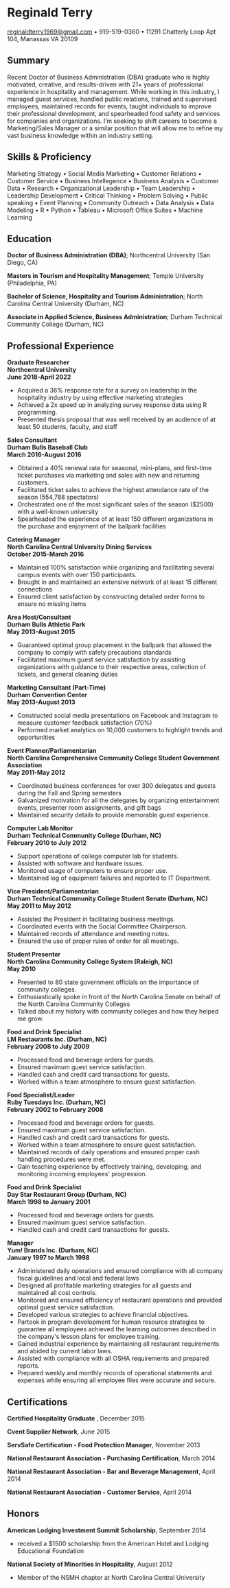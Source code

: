 Reginald Terry
============

reginaldterry1969@gmail.com • 919-519-0360 • 11291 Chatterly Loop Apt 104, Manassas VA 20109  

Summary
-------
Recent Doctor of Business Administration (DBA) graduate who is highly motivated, creative, and results-driven with 21+ years of professional experience in hospitality and management. While working in this industry, I managed guest services, handled public relations, trained and supervised employees, maintained records for events, taught individuals to improve their professional development, and spearheaded food safety and services for companies and organizations. I’m seeking to shift careers to become a Marketing/Sales Manager or a similar position that will allow me to refine my vast business knowledge within an industry setting.

Skills & Proficiency 
--------------------
Marketing Strategy • Social Media Marketing • Customer Relations • Customer Service • Business Intellegence • Business Analysis • Customer Data • Research • Organizational Leadership • Team Leadership • Leadership Development • Critical Thinking • Problem Solving • Public speaking • Event Planning • Community Outreach • Data Analysis • Data Modeling • R • Python • Tableau • Microsoft Office Suites • Machine Learning  

Education
---
**Doctor of Business Administration (DBA)**; Northcentral University (San Diego, CA)  

**Masters in Tourism and Hospitality Management**; Temple University (Philadelphia, PA)  

**Bachelor of Science, Hospitality and Tourism Administration**; North Carolina Central University (Durham, NC)  

**Associate in Applied Science, Business Administration**; Durham Technical Community College (Durham, NC)  

Professional Experience
----------

**Graduate Researcher**  
**Northcentral University**  
**June 2018-April 2022**  

- Acquired a 36% response rate for a survey on leadership in the hospitality industry by using effective marketing strategies
- Achieved a 2x speed up in analyzing survey response data using R programming.
- Presented thesis proposal that was well received by an audience of at least 50 students, faculty, and staff
  
**Sales Consultant**  
**Durham Bulls Baseball Club**  
**March 2016-August 2016**    
 
- Obtained a 40% renewal rate for seasonal, mini-plans, and first-time ticket purchases via marketing and sales with new and returning customers.
- Facilitated ticket sales to achieve the highest attendance rate of the season (554,788 spectators)
- Orchestrated one of the most significant sales of the season ($2500) with a well-known university
- Spearheaded the experience of at least 150 different organizations in the purchase and enjoyment of the ballpark facilities

**Catering Manager**  
**North Carolina Central University Dining Services**  
**October 2015-March 2016**  

- Maintained 100% satisfaction while organizing and facilitating several campus events with over 150 participants.
- Brought in and maintained an extensive network of at least 15 different connections 
- Ensured client satisfaction by constructing detailed order forms to ensure no missing items

**Area Host/Consultant**  
**Durham Bulls Athletic Park**  
**May 2013-August 2015**  

- Guaranteed optimal group placement in the ballpark that allowed the company to comply with safety precautions standards
- Facilitated maximum guest service satisfaction by assisting organizations with guidance to their respective areas, collection of tickets, and general cleaning duties

**Marketing Consultant (Part-Time)**  
**Durham Convention Center**  
**May 2013-August 2013**  

- Constructed social media presentations on Facebook and Instagram to measure customer feedback satisfaction (70%)
- Performed market analytics on 10,000 customers to highlight trends and opportunities

**Event Planner/Parliamentarian**  
**North Carolina Comprehensive Community College Student Government Association**  
**May 2011-May 2012**  

- Coordinated business conferences for over 300 delegates and guests during the Fall and Spring semesters
- Galvanized motivation for all the delegates by organizing entertainment events, presenter room assignments, and gift bags
- Maintained security details to provide memorable guest experience.

**Computer Lab Monitor**  
**Durham Technical Community College  (Durham, NC)**  
**February 2010 to July 2012**  
  
- Support operations of college computer lab for students.
- Assisted with software and hardware issues. 
- Monitored usage of computers to ensure proper use.
- Maintained log of equipment failures and reported to IT Department.  

**Vice President/Parliamentarian**  
**Durham Technical Community College Student Senate  (Durham, NC)**  
**May 2011 to May 2012**  

- Assisted the President in facilitating business meetings. 
- Coordinated events with the Social Committee Chairperson. 
- Maintained records of attendance and meeting notes.
- Ensured the use of proper rules of order for all meetings. 

**Student Presenter**  
**North Carolina Community College System  (Raleigh, NC)**  
**May 2010**  

- Presented to 80 state government officials on the importance of community colleges. 
- Enthusiastically spoke in front of the North Carolina Senate on behalf of the North Carolina Community Colleges 
- Talked about my history with community colleges and how they helped me grow. 

**Food and Drink Specialist**  
**LM Restaurants Inc.  (Durham, NC)**  
**February 2008 to July 2009**  

- Processed food and beverage orders for guests.
- Ensured maximum guest service satisfaction.
- Handled cash and credit card transactions for guests.
- Worked within a team atmosphere to ensure guest satisfaction. 

**Food Specialist/Leader**  
**Ruby Tuesdays Inc.  (Durham, NC)**  
**February 2002 to February 2008**  

- Processed food and beverage orders for guests.
- Ensured maximum guest service satisfaction.
- Handled cash and credit card transactions for guests.
- Worked within a team atmosphere to ensure guest satisfaction.
- Maintained records of daily operations and ensured proper cash handling procedures were met. 
- Gain teaching experience by effectively training, developing, and monitoring incoming employees' progression. 

**Food and Drink Specialist**  
**Day Star Restaurant Group  (Durham, NC)**  
**March 1998 to January 2001**  

- Processed food and beverage orders for guests.
- Ensured maximum guest service satisfaction.
- Handled cash and credit card transactions for guests.

**Manager**  
**Yum! Brands Inc. (Durham, NC)**  
**January 1997 to March 1998**  

- Administered daily operations and ensured compliance with all company fiscal guidelines and local and federal laws
- Designed all profitable marketing strategies for all guests and maintained all cost controls. 
- Monitored and ensured efficiency of restaurant operations and provided optimal guest service satisfaction. 
- Developed various strategies to achieve financial objectives. 
- Partook in program development for human resource strategies to guarantee all employees achieved the learning outcomes described in the company's lesson plans for employee training.
- Gained industrial experience by maintaining all restaurant requirements and abided by current labor laws.
- Assisted with compliance with all OSHA requirements and prepared reports. 
- Prepared weekly and monthly records of operational statements and expenses while ensuring all employee files were accurate and secure.

Certifications
--------------
**Certified Hospitality Graduate** , December 2015

**Cvent Supplier Network**, June 2015 

**ServSafe Certification - Food Protection Manager**, November 2013 

**National Restaurant Association - Purchasing Certification**, March 2014 

**National Restaurant Association - Bar and Beverage Management**, April 2014

**National Restaurant Association - Customer Service**, April 2014 

Honors
------
**American Lodging Investment Summit Scholarship**, September 2014 
- received a $1500 scholarship from the American Hotel and Lodging Educational Foundation 

**National Society of Minorities in Hospitality**, August 2012
- Member of the NSMH chapter at North Carolina Central University
